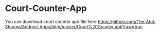 # Court-Counter-App
  You can download court counter apk file here https://github.com/The-Atul-Sharma/Android-Apps/blob/master/Court%20Counter.apk?raw=true
